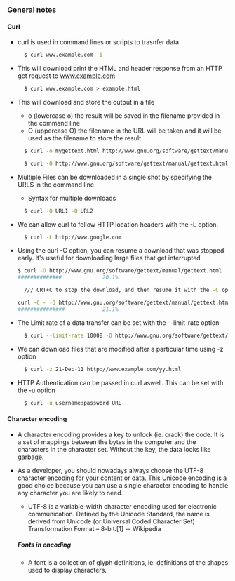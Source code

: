 ### General notes

#### Curl

- curl is used in command lines or scripts to trasnfer data

  ```bash
    $ curl www.example.com -i
  ```

- This will download print the HTML and header response from an HTTP get request to www.example.com

  ```bash
    $ curl www.example.com > example.html
  ```

- This will download and store the output in a file

  - o (lowercase o) the result will be saved in the filename provided in the command line
  - O (uppercase O) the filename in the URL will be taken and it will be used as the filename to store the result

  ```bash
    $ curl -o mygettext.html http://www.gnu.org/software/gettext/manual/gettext.html

    $ curl -O http://www.gnu.org/software/gettext/manual/gettext.html
  ```

- Multiple Files can be downloaded in a single shot by specifying the URLS in the command line

  - Syntax for multiple downloads

  ```bash
    $ curl -O URL1 -O URL2
  ```

- We can allow curl to follow HTTP location headers with the -L option.

  ```bash
    $ curl -L http://www.google.com
  ```

- Using the curl -C option, you can resume a download that was stopped early. It's useful for downloading large files that get interrupted

  ```bash
  $ curl -O http://www.gnu.org/software/gettext/manual/gettext.html
  ##############             20.1%

    /// CRT+C to stop the download, and then resume it with the -C option

  curl -C - -O http://www.gnu.org/software/gettext/manual/gettext.html
  ###############            21.1%
  ```

- The Limit rate of a data transfer can be set with the --limit-rate option

  ```bash
    $ curl --limit-rate 1000B -O http://www.gnu.org/software/gettext/manual/gettext.html
  ```

- We can download files that are modified after a particular time using -z option

  ```bash
    $ curl -z 21-Dec-11 http://www.example.com/yy.html
  ```

- HTTP Authentication can be passed in curl aswell. This can be set with the -u option

  ```bash
    $ curl -u username:password URL
  ```

#### Character encoding

- A character encoding provides a key to unlock (ie. crack) the code. It is a set of mappings between the bytes in the computer and the characters in the character set. Without the key, the data looks like garbage.

- As a developer, you should nowadays always choose the UTF-8 character encoding for your content or data. This Unicode encoding is a good choice because you can use a single character encoding to handle any character you are likely to need.

  - UTF-8 is a variable-width character encoding used for electronic communication. Defined by the Unicode Standard, the name is derived from Unicode (or Universal Coded Character Set) Transformation Format – 8-bit.[1] -- Wikipedia

  ##### Fonts in encoding

  - A font is a collection of glyph definitions, ie. definitions of the shapes used to display characters.
